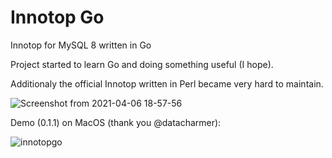 # Innotop Go
Innotop for MySQL 8 written in Go

Project started to learn Go and doing something useful (I hope).

Additionaly the official Innotop written in Perl became very hard to maintain.

![Screenshot from 2021-04-06 18-57-56](https://user-images.githubusercontent.com/609675/113749711-3afc1c00-970a-11eb-8ace-ccd0e38cd443.png)

Demo (0.1.1) on MacOS (thank you @datacharmer):

![innotopgo](https://user-images.githubusercontent.com/609675/113839514-08950200-9790-11eb-8cc6-449250909acb.gif)

